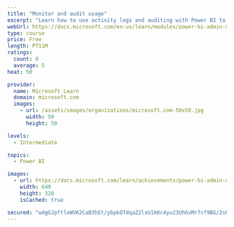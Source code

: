 ```yaml
---
title: "Monitor and audit usage"
excerpt: "Learn how to use activity logs and auditing with Power BI to monitor and inspect user activity in a Power BI environment."
webUrl: https://docs.microsoft.com/en-us/learn/modules/power-bi-admin-monitor/
type: course
price: Free
length: PT11M
ratings:
  count: 8
  average: 5
heat: 50

provider:
  name: Microsoft Learn
  domain: microsoft.com
  images:
    - url: /assets/images/organizations/microsoft.com-50x50.jpg
      width: 50
      height: 50

levels:
  - Intermediate

topics:
  - Power BI

images:
  - url: https://docs.microsoft.com/learn/achievements/power-bi-admin-monitor-social.png
    width: 640
    height: 320
    isCached: true

secured: "wdgGJpftlxWVK2CaB3hEt/ybpkOTdqaZ2lxU1kKc4yu23UhGvMr7cf9BG/2sUbNHcAiSaHGegrio30qzkDhLBjggqgd76a5TPpJsOa0FvggIOwNyOG3kWD4SA6Kl6OQJ0k7psjCDcxyiFhtu1J9onliczP71Zva1Lc5egTJY7AKEFw0/AALPd0YKgmovujSnx1iHplH5o2cZo9GldHiOc3fd41kDqBskNODZqja+q20sO4TWKSsm2qis14WaotRb2OiPIyR/0m9UT0Tj2vQR6oSm0c2b/ZkBXV/1L9+PPMCXXRnYOlAG3cCGN2JNE91ZK6wfYkoGFVRqrgRs6ZlAFRLuqyjeSbi4UZe4/sDN6XXMl8v2gUSz1px63M5PpVq0ibavS7SCT+opO+0HNlqJetVVdw8dE8nJ9hvnf+OfVhg=;/xQnCdd2ElrmrufGxb5yrg=="
---
```


